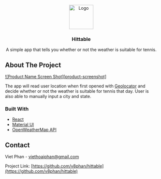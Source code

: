 <p align="center">
  <a href="https://github.com/othneildrew/Best-README-Template">
    <img src="images/logo.png" alt="Logo" width="80" height="80">
  </a>

  <h3 align="center">Hittable</h3>

  <p align="center">
    A simple app that tells you whether or not the weather is suitable for tennis.
    <br />
    
  </p>
</p>

<!-- ABOUT THE PROJECT -->
## About The Project

[![Product Name Screen Shot][product-screenshot]](https://example.com)

The app will read user location when first opened with [Geolocator](https://developer.mozilla.org/en-US/docs/Web/API/Geolocation) and decide whether or not the weather is suitable for tennis that day.
User is also able to manually input a city and state.

### Built With


* [React](https://reactjs.org/)
* [Material UI](https://mui.com/)
* [OpenWeatherMap API](https://openweathermap.org/api)

<!-- CONTACT -->
## Contact

Viet Phan - viethoaiphan@gmail.com

Project Link: [https://github.com/v8phan/hittable](https://github.com/v8phan/hittable)